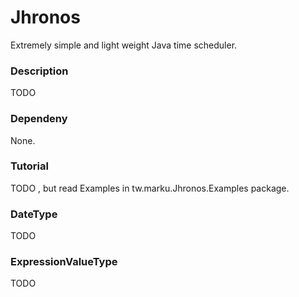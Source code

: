 Jhronos
=======

Extremely simple and light weight Java time scheduler.

<h3>Description</h3>
TODO

<h3>Dependeny</h3>
None.

<h3>Tutorial</h3>
TODO , but read Examples in tw.marku.Jhronos.Examples package.

<h3>DateType</h3>
TODO

<h3>ExpressionValueType</h3>
TODO

